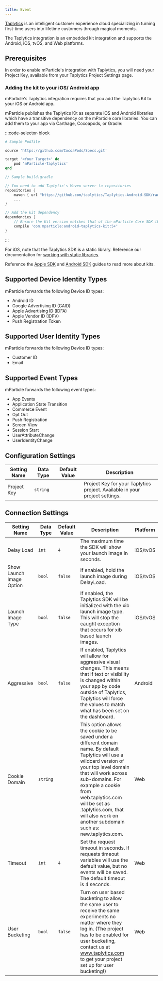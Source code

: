 ```yaml
---
title: Event
---
```


[Taplytics](https://taplytics.com/) is an intelligent customer experience cloud specializing in turning first-time users into lifetime customers through magical moments.

The Taplytics integration is an embedded kit integration and supports the Android, iOS, tvOS, and Web platforms.

## Prerequisites

In order to enable mParticle's integration with Taplytics, you will need your Project Key, available from your Taplytics Project Settings page.

### Adding the kit to your iOS/ Android app

mParticle's Taplytics integration requires that you add the Taplytics Kit to your iOS or Android app.

mParticle publishes the Taplytics Kit as separate iOS and Android libraries which have a transitive dependency on the mParticle core libraries. You can add them to your app via Carthage, Cocoapods, or Gradle:

:::code-selector-block
~~~ruby
# Sample Podfile

source 'https://github.com/CocoaPods/Specs.git'

target '<Your Target>' do
    pod 'mParticle-Taplytics'
end
~~~

~~~groovy
// Sample build.gradle

// You need to add Taplytic's Maven server to repositories
repositories {
    maven { url "https://github.com/taplytics/Taplytics-Android-SDK/raw/master/AndroidStudio/" }
    ...
}

// Add the kit dependency
dependencies {
    // Ensure the Kit version matches that of the mParticle Core SDK that you're using
    compile 'com.mparticle:android-taplytics-kit:5+' 
}
~~~
:::

For iOS, note that the Taplytics SDK is a static library. Reference our documentation for [working with static libraries](/developers/sdk/ios/getting-started/#working-with-static-libraries).

Reference the [Apple SDK](/developers/sdk/ios/kits/) and [Android SDK](/developers/sdk/android/kits/) guides to read more about kits.

## Supported Device Identity Types

mParticle forwards the following Device ID types:

* Android ID
* Google Advertising ID (GAID)
* Apple Advertising ID (IDFA)
* Apple Vendor ID (IDFV) 
* Push Registration Token

## Supported User Identity Types

mParticle forwards the following Device ID types:

* Customer ID
* Email

## Supported Event Types

mParticle forwards the following event types:

* App Events
* Application State Transition
* Commerce Event
* Opt Out
* Push Registration
* Screen View
* Session Start
* UserAttributeChange
* UserIdentityChange



## Configuration Settings

Setting Name| Data Type | Default Value | Description
|---|---|---|---|
Project Key| `string` | | Project Key for your Taplytics project. Available in your project settings.


## Connection Settings

Setting Name| Data Type | Default Value | Description | Platform |
|---|---|---|---|---|
Delay Load  | `int` | `4` | The maximum time the SDK will show your launch image in seconds. | iOS/tvOS
Show Launch Image Option  | `bool` | `false` | If enabled, hold the launch image during DelayLoad.  | iOS/tvOS
Launch Image Type  | `bool` | `false` | If enabled, the Taplytics SDK will be initialized with the xib launch image type. This will stop the caught exception that occurs for xib based launch images. | iOS/tvOS
Aggressive  | `bool` | `false` | If enabled, Taplytics will allow for aggressive visual changes. This means that if text or visibility is changed within your app by code outside of Taplytics, Taplytics will force the values to match what has been set on the dashboard. | Android
Cookie Domain | `string` | | This option allows the cookie to be saved under a different domain name. By default Taplytics will use a wildcard version of your top level domain that will work across sub-domains. For example a cookie from web.taplytics.com will be set as .taplytics.com, that will also work on another subdomain such as: new.taplytics.com. | Web |
Timeout | `int` | `4` | Set the request timeout in seconds. If requests timeout variables will use the default value, but no events will be saved. The default timeout is 4 seconds. | Web |
User Bucketing | `bool` | `false` |Turn on user based bucketing to allow the same user to receive the same experiments no matter where they log in. (The project has to be enabled for user bucketing, contact us at www.taplytics.com to get your project set up for user bucketing!) | Web |


